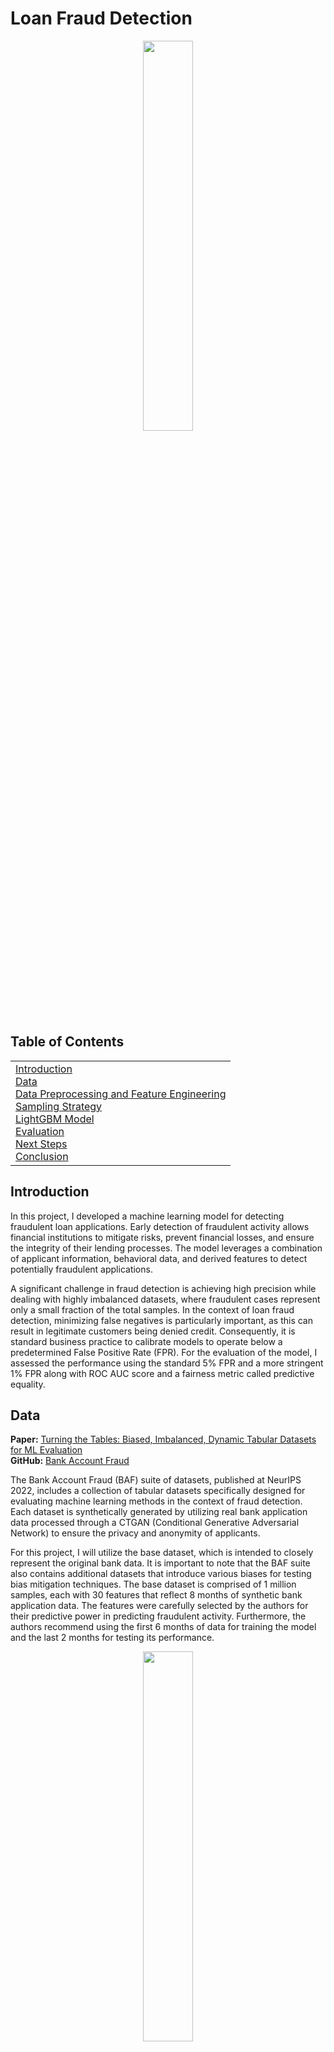 # Loan Fraud Detection
<p align="center">
<img src="https://plus.unsplash.com/premium_photo-1661672185492-d07613b7600f?w=500&auto=format&fit=crop&q=60&ixlib=rb-4.0.3&ixid=M3wxMjA3fDB8MHxzZWFyY2h8NXx8bG9hbiUyMGZyYXVkfGVufDB8fDB8fHww" style="width: 40%;">
</p>

## Table of Contents 
<table>
<tr>
<td>
<a href="#introduction">Introduction</a><br>
<a href="#data">Data</a><br>
<a href="#data-preprocessing">Data Preprocessing and Feature Engineering</a><br>
<a href="#sampling">Sampling Strategy</a><br>
<a href="#model-training">LightGBM Model</a><br>
<a href="#evaluation">Evaluation</a><br>
<a href="#next-steps">Next Steps</a><br>
<a href="#conclusion">Conclusion</a>
</td>
</tr>
</table>

## Introduction
<a name="introduction"></a>

In this project, I developed a machine learning model for detecting fraudulent loan applications. Early detection of fraudulent activity allows financial institutions to mitigate risks, prevent financial losses, and ensure the integrity of their lending processes. The model leverages a combination of applicant information, behavioral data, and derived features to detect potentially fraudulent applications.

A significant challenge in fraud detection is achieving high precision while dealing with highly imbalanced datasets, where fraudulent cases represent only a small fraction of the total samples. In the context of loan fraud detection, minimizing false negatives is particularly important, as this can result in legitimate customers being denied credit. Consequently, it is standard business practice to calibrate models to operate below a predetermined False Positive Rate (FPR). For the evaluation of the model, I assessed the performance using the standard 5% FPR and a more stringent 1% FPR along with ROC AUC score and a fairness metric called predictive equality.

## Data
<a name="data"></a>
**Paper:** [Turning the Tables: Biased, Imbalanced, Dynamic Tabular Datasets for ML Evaluation](https://arxiv.org/abs/2211.13358)  
**GitHub:** [Bank Account Fraud](https://github.com/feedzai/bank-account-fraud)

The Bank Account Fraud (BAF) suite of datasets, published at NeurIPS 2022, includes a collection of tabular datasets specifically designed for evaluating machine learning methods in the context of fraud detection. Each dataset is synthetically generated by utilizing real bank application data processed through a CTGAN (Conditional Generative Adversarial Network) to ensure the privacy and anonymity of applicants. 

For this project, I will utilize the base dataset, which is intended to closely represent the original bank data. It is important to note that the BAF suite also contains additional datasets that introduce various biases for testing bias mitigation techniques. The base dataset is comprised of 1 million samples, each with 30 features that reflect 8 months of synthetic bank application data. The features were carefully selected by the authors for their predictive power in predicting fraudulent activity. Furthermore, the authors recommend using the first 6 months of data for training the model and the last 2 months for testing its performance.


<p align="center">
<img src="https://github.com/MattPickard/Data-Science-Portfolio/blob/main/Images/fraud_distribution.png?raw=true" style="width: 40%;">
</p>
<p align="center"><i>The dataset exhibits a significant class imbalance, with only 1.10% of samples labeled fraudulent.</i></p>

## Preprocessing and Feature Engineering
<a name="data-preprocessing"></a>
**Code:** [**Preprocessing**](https://github.com/MattPickard/Data-Science-Portfolio/blob/main/Loan%20Fraud%20Detection%20Project/preprocess.ipynb)



The following steps were taken to prepare the data for training the model:

1. **Feature Removal**: The `device_fraud_count` feature was removed because it contained no positive examples in this dataset, which would not contribute to the model's learning.
2. **Data Splitting**: The dataset was divided into training and testing sets. The training set includes data from months 0 to 5, while the testing set includes data from months 6 to 7. This split allows for evaluating the model's performance on unseen data.
    - After the split, the training set contained **794,989 samples**, and the testing set contained **205,010 samples**.
3. **Feature Engineering**: An `income-to-credit-limit` ratio feature was created to better understand the relationship between an applicant's income and their proposed credit limit.
4. **Robust Scaling**: Robust scaling was applied to numerical features to scale them appropriately while effectively handling outliers.
5. **Log Scaling**: Log scaling was applied to the `days_since_request`, `zip_count_4w`, and `proposed_credit_limit` features to normalize their skewed distributions. (Refer to the Q-Q plots shown below for visual representation of their skewed distributions.)
6. **Encoding Categorical Features**: One-hot encoding was performed on categorical features. This approach outperformed ordinal encoding, perhaps due to the small number of categories.
7. **Memory Optimization**: Numerical columns were downcasted to more efficient data types to optimize memory usage.
---
<p align="center">
<img src="https://github.com/MattPickard/Data-Science-Portfolio/blob/main/Images/q-q_plots.png?raw=true">
</p>
<p align="center"><i>Q-Q plots are used to compare the distribution to a theoretical normal distribution. The closer the points are to the line, the more normal the distribution.</i></p>


## Sampling Strategy
<a name="sampling"></a>
**Code:** [**Sampling**](https://github.com/MattPickard/Data-Science-Portfolio/blob/main/Loan%20Fraud%20Detection%20Project/sampling.ipynb)

To tackle the significant class imbalance in the dataset, I employed a mixed sampling strategy of random undersampling and the Synthetic Minority Over-sampling Technique for Nominal and Continuous Features (SMOTENC) to construct a balanced training set. This mixed approach proved to be more effective than simply using LightGBM's class weight training and simple random undersampling. 


After applying the sampling techniques, the training set, which consists of 57,057 samples, was composed as follows:

- **Real Fraudulent Samples:** Representing 1/12 of the training set
- **Synthetic Fraudulent Samples:** Created using SMOTENC, accounting for 5/12 of the training set
- **Real Non-Fraudulent Samples:** Selected through random undersampling to achieve a balanced class distribution

To maximize the real fraudulent class sample representation within the training set, the validation set was created using synthetic 
positive samples created using SMOTENC. While this may lead to an overly optimistic assessment of model performance on the validation set, it still provides valuable early stopping feedback to mitigate overfitting during the training process.

## LightGBM Model and Feature Importance
<a name="model-training"></a>
**Code:** [**LightGBM Model**](https://github.com/MattPickard/Data-Science-Portfolio/blob/main/Loan%20Fraud%20Detection%20Project/lightgbm_model.ipynb)


LightGBM is a powerful gradient boosting framework that utilizes tree-based learning algorithms. I also experimented with CatBoost, another gradient boosting framework, but I found that LightGBM yielded slightly better performance, particularly after implementing a mixed sampling strategy.

To optimize the model's performance, I employed Optuna for hyperparameter tuning. This process helped identify the optimal set of hyperparameters aimed at maximizing the ROC AUC score. The final configuration for training the model is as follows:

- **Objective**: "binary"
- **Metric**: "AUC"
- **Num_leaves**: 230
- **Max_depth**: 25
- **Learning_rate**: 0.071
- **Feature_fraction**: 0.254

After training, in-built feature importance metrics can be called to see which features are most influential in the model's 
predictions. Below is a list of the top 10 features ranked by their importance. The complete list can be found in the code.

| Rank | Feature | Importance |
|------|--------------------------|------------|
| 1 | velocity_4w | 1937 |
| 2 | days_since_request | 1919 |
| 3 | zip_count_4w | 1638 |
| 4 | velocity_24h | 1542 |
| 5 | velocity_6h | 1531 |
| 6 | name_email_similarity | 1491 |
| 7 | intended_balcon_amount | 1343 |
| 8 | session_length_in_minutes| 1332 |
| 9 | credit_risk_score | 1300 |
| 10 | bank_branch_count_8w | 1174 |

## Evaluation
<a name="evaluation"></a>
**Code:** [**Evaluation**](https://github.com/MattPickard/Data-Science-Portfolio/blob/main/Loan%20Fraud%20Detection%20Project/evaluation.ipynb)

The model was evaluated using the following metrics: 

<p style="font-size: 16px; text-decoration: underline;">1. ROC Curve and AUC Score:</p>

<img src="https://github.com/MattPickard/Data-Science-Portfolio/blob/main/Images/roc_curve.png?raw=true" style="width: 50%;">

**ROC AUC Score:** 0.890


The Receiver Operating Characteristic (ROC) curve displayed above illustrates the trade-off between the true positive rate (TPR) and the false positive rate (FPR). The ROC curve is typically paired with the Area Under the Curve (AUC) score, which measures the classifier's ability to distinguish between positive and negative classes. An AUC score of 0.5 indicates performance equivalent to random guessing, whereas a score of 1.0 signifies a perfect classifier.

### 2. True Positive Rate at 5% FPR:

**Global #1 Ranked Model from Academic Literature According to paperswithcode.com:** 54.3% ([Paper Link](https://arxiv.org/abs/2401.05240))  
**This Model:** 53.93% 

Due to the imbalanced nature of the prediction task, accuracy is not an appropriate metric for evaluating the model's
performance. For example, in a dataset where only 1% of transactions are fraudulent, a model that predicts every transaction as non-fraudulent would still achieve an accuracy of 99%. Therefore, the True Positive Rate (TPR) at a specified False Positive Rate (FPR) can be used as a more meaningful metric. This measures the model's effectiveness in correctly identifying fraudulent transactions while allowing for a controlled rate of false positives. Banks aim to minimize false positives, as it may mean denying a loan to a legitimate customer. The TPR at a 5% FPR is suggested as the primary performance metric in the original BAF paper. 

### 3. True Positive Rate at 1% FPR:

**Global #1 Ranked Model from Academic Literature According to paperswithcode.com:** 25.2% ([Paper Link](https://arxiv.org/abs/2408.12989))  
**This Model:** 25.57%

Banks may choose to implement a stricter False Positive Rate (FPR) of 1% to reduce the likelihood of legitimate transactions being incorrectly flagged as fraudulent. While this approach may result in identifying fewer fraudulent cases, it enhances customer trust and reduces the resources required for investigating false positives.

### 4. Predictive Equality:

**Model's Predictive Equality at 5% FPR:** 99.49%  
**Model's Predictive Equality at 1% FPR:** 99.71%

The authors of the BAF paper also proposed a fairness metric known as the predictive equality score. This score assesses the difference in false positive rates (FPR) between specific groups, in this case, applicants over 50 years old versus those under 50. A score of 100% indicates perfect equality between these groups. Implementing such metrics in various industries is valuable for detecting model bias and ensuring regulatory compliance. The BAF suite includes several biased datasets that can be used to test techniques aimed at reducing bias. However, in this project, the base dataset was used, which made it relatively easy to achieve a high predictive equality score.

## Next Steps
<a name="next-steps"></a>

### Implementation
- Build a real-time prediction pipeline incorporating request queuing to effectively manage high-traffic situations.
- Utilize SHAP (SHapley Additive exPlanations) values to enhance the transparency and interpretability of model predictions.
- Design a user-friendly dashboard for loan officers, enabling them to interpret and understand the model's predictions.

### Model Robustness
- Perform adversarial testing to assess the model's ability to withstand common fraud evasion techniques.
- Expand the feature set to include new and emerging fraud patterns and techniques.

### Business Integration
- Perform cost-benefit analyses at different False Positive Rate thresholds to optimize the model's business value.
- Calculate and track ROI metrics, including cost savings from prevented fraud and operational efficiency gains.

## Conclusion
<a name="conclusion"></a>

This project demonstrates the development of a loan fraud detection model that achieves performance on par with academic research. These results were achieved through careful feature engineering, a mixed sampling strategy to address class imbalance, and optimized LightGBM implementation. Models like this are highly useful in financial sectors where minimizing false positives is critical, such as in the case of loan fraud detection. By reducing the number of legitimate loan applications incorrectly flagged as fraudulent, the model helps maintain customer trust and satisfaction, lowers operational costs associated with investigating false alarms, and ensures efficient allocation of resources toward genuine fraud cases. This balance is essential for financial institutions to effectively combat fraud while maintaining a positive customer experience. If you have any comments or questions, please feel free to reach out!